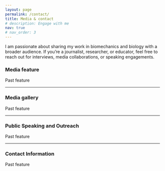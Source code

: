 ```yaml
---
layout: page
permalink: /contact/
title: Media & contact
# description: Engage with me
nav: true
# nav_order: 3
---
```


I am passionate about sharing my work in biomechanics and biology with a broader audience. If you’re a journalist, researcher, or educator, feel free to reach out for interviews, media collaborations, or speaking engagements.


### Media feature 
Past feature

----
### Media gallery
Past feature

----
### Public Speaking and Outreach
Past feature

----
### Contact Information
Past feature

